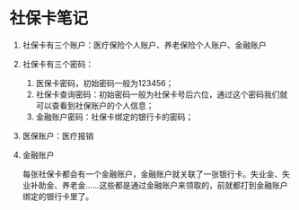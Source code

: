 # 社保卡笔记

1. 社保卡有三个账户：医疗保险个人账户、养老保险个人账户、金融账户

2. 社保卡有三个密码：

   1. 医保卡密码，初始密码一般为123456；
   2. 社保卡查询密码：初始密码一般为社保卡号后六位，通过这个密码我们就可以查看到社保账户的个人信息；
   3. 金融账户密码：社保卡绑定的银行卡的密码；

3. 医保账户：医疗报销

4. 金融账户

   每张社保卡都会有一个金融账户，金融账户就关联了一张银行卡。失业金、失业补助金、养老金……这些都是通过金融账户来领取的，前就都打到金融账户绑定的银行卡里了。